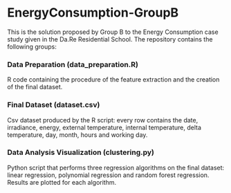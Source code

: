 # EnergyConsumption-GroupB

This is the solution proposed by Group B to the Energy Consumption case study given in the Da.Re Residential School. The repository contains the following groups:

### Data Preparation (data_preparation.R)

R code containing the procedure of the feature extraction and the creation of the final dataset.

### Final Dataset (dataset.csv)

Csv dataset produced by the R script: every row contains the date, irradiance, energy, external temperature, internal temperature, delta temperature, day, month, hours and working day.

### Data Analysis Visualization (clustering.py)

Python script that performs three regression algorithms on the final dataset: linear regression, polynomial regression and random forest regression. Results are plotted for each algorithm.
